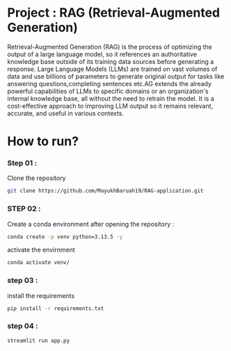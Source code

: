 # Project : RAG (Retrieval-Augmented Generation)
Retrieval-Augmented Generation (RAG) is the process of optimizing the output of a large language model, so it references an authoritative knowledge 
base outside of its training data sources before generating a response. Large Language Models (LLMs) are trained on vast volumes of data and use billions 
of parameters to generate original output for tasks like answering questions,completing sentences etc.AG extends the already powerful capabilities of LLMs 
to specific domains or an organization's internal knowledge base, all without the need to retrain the model. It is a cost-effective approach to improving LLM 
output so it remains relevant, accurate, and useful in various contexts.
# How to run?
### Step 01 :
Clone the repository

```bash
git clone https://github.com/MayukhBaruah19/RAG-application.git
```
### STEP 02 :
Create a conda environment after opening the repository : 
```bash
conda create -p venv python=3.13.5 -y
```
activate the envirnment
```bash
conda activate venv/
```
### step 03 : 
install the requirements
```bash
pip install -r requirements.txt
```
### step 04 :
```
streamlit run app.py
```
